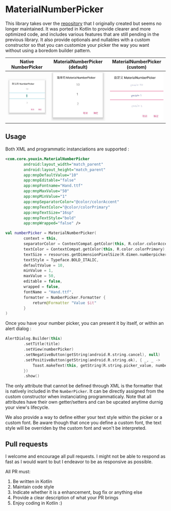 # MaterialNumberPicker


This library takes over the [repository](https://github.com/KasualBusiness/MaterialNumberPicker) that I originally created but seems no longer maintained. It was ported in Kotlin to provide clearer and more optimized code, and includes various features that are still pending in the previous library. It also provide optionals and nullables with a custom constructor so that you can customize your picker the way you want without using a boredom builder pattern.

Native NumberPicker | MaterialNumberPicker (default) | MaterialNumberPicker (custom)
---- | ---- | ----
![Default picker](art/1.png) | ![Simple picker](art/2.png) | ![Custom picker](art/3.png)



## Usage

Both XML and programmatic instanciations are supported :

```xml
<com.core.youxin.MaterialNumberPicker
        android:layout_width="match_parent"
        android:layout_height="match_parent"
        app:mnpDefaultValue="10"
        app:mnpEditable="false"
        app:mnpFontname="Hand.ttf"
        app:mnpMaxValue="50"
        app:mnpMinValue="1"
        app:mnpSeparatorColor="@color/colorAccent"
        app:mnpTextColor="@color/colorPrimary"
        app:mnpTextSize="16sp"
        app:mnpTextStyle="bold"
        app:mnpWrapped="false" />
```

```kotlin
val numberPicker = MaterialNumberPicker(
        context = this,
        separatorColor = ContextCompat.getColor(this, R.color.colorAccent),
        textColor = ContextCompat.getColor(this, R.color.colorPrimary),
        textSize = resources.getDimensionPixelSize(R.dimen.numberpicker_textsize),
        textStyle = Typeface.BOLD_ITALIC,
        defaultValue = 10,
        minValue = 1,
        maxValue = 50,
        editable = false,
        wrapped = false,
        fontName = "Hand.ttf",
        formatter = NumberPicker.Formatter {
            return@Formatter "Value $it"
        }
)
```

Once you have your number picker, you can present it by itself, or within an alert dialog :

```kotlin
AlertDialog.Builder(this)
        .setTitle(title)
        .setView(numberPicker)
        .setNegativeButton(getString(android.R.string.cancel), null)
        .setPositiveButton(getString(android.R.string.ok), { _, _ ->
            Toast.makeText(this, getString(R.string.picker_value, numberPicker.value), Toast.LENGTH_LONG).show()
        })
        .show()
```

The only attribute that cannot be defined through XML is the formatter that is natively included in the `NumberPicker`. It can be directly assigned from the custom constructor when instanciating programmaticaly. Note that all attributes have their own getter/setters and can be upcated anytime durnig your view's lifecycle.
 
We also provide a way to define either your text style within the picker or a custom font. Be aware though that once you define a custom font, the text style will be overriden by the custom font and won't be interpreted. 

## Pull requests

I welcome and encourage all pull requests. I might not be able to respond as fast as I would want to but I endeavor to be as responsive as possible.

All PR must:

1. Be written in Kotlin
2. Maintain code style
3. Indicate whether it is a enhancement, bug fix or anything else
4. Provide a clear description of what your PR brings
5. Enjoy coding in Kotlin :)
